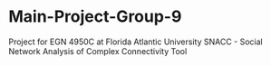 # Main-Project-Group-9
Project for EGN 4950C at Florida Atlantic University
SNACC - Social Network Analysis of Complex Connectivity Tool
